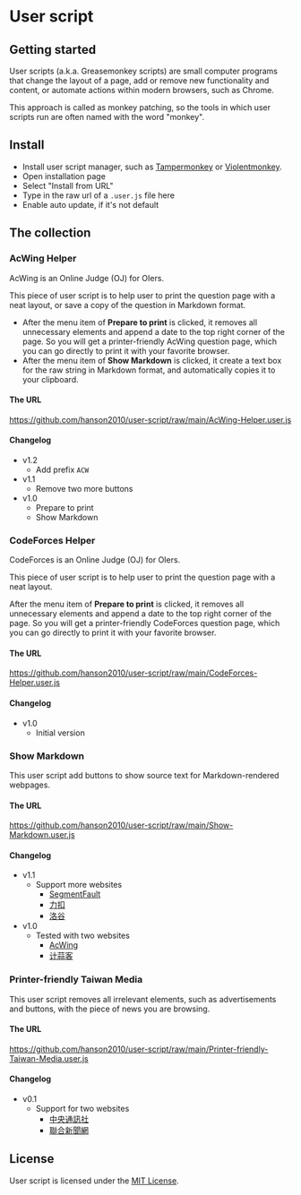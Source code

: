 # User script

## Getting started

User scripts (a.k.a. Greasemonkey scripts) are small computer programs that change the layout of a page, add or remove new functionality and content, or automate actions within modern browsers, such as Chrome.

This approach is called as monkey patching, so the tools in which user scripts run are often named with the word "monkey".

## Install

- Install user script manager, such as [Tampermonkey](https://chrome.google.com/webstore/detail/tampermonkey/dhdgffkkebhmkfjojejmpbldmpobfkfo?hl=en) or [Violentmonkey](https://chrome.google.com/webstore/detail/violentmonkey/jinjaccalgkegednnccohejagnlnfdag?hl=en).
- Open installation page
- Select "Install from URL"
- Type in the raw url of a `.user.js` file here
- Enable auto update, if it's not default

## The collection

### AcWing Helper

AcWing is an Online Judge (OJ) for OIers.

This piece of user script is to help user to print the question page with a neat layout, or save a copy of the question in Markdown format.

- After the menu item of **Prepare to print** is clicked, it removes all unnecessary elements and append a date to the top right corner of the page. So you will get a printer-friendly AcWing question page, which you can go directly to print it with your favorite browser.
- After the menu item of **Show Markdown** is clicked, it create a text box for the raw string in Markdown format, and automatically copies it to your clipboard.

#### The URL

https://github.com/hanson2010/user-script/raw/main/AcWing-Helper.user.js

#### Changelog

- v1.2
  - Add prefix `ACW`
- v1.1
  - Remove two more buttons  
- v1.0
  - Prepare to print
  - Show Markdown

### CodeForces Helper

CodeForces is an Online Judge (OJ) for OIers.

This piece of user script is to help user to print the question page with a neat layout.

After the menu item of **Prepare to print** is clicked, it removes all unnecessary elements and append a date to the top right corner of the page. So you will get a printer-friendly CodeForces question page, which you can go directly to print it with your favorite browser.

#### The URL

https://github.com/hanson2010/user-script/raw/main/CodeForces-Helper.user.js

#### Changelog

- v1.0
  - Initial version

### Show Markdown

This user script add buttons to show source text for Markdown-rendered webpages.

#### The URL

https://github.com/hanson2010/user-script/raw/main/Show-Markdown.user.js

#### Changelog

- v1.1
  - Support more websites
    - [SegmentFault](https://segmentfault.com/blogs)
    - [力扣](https://leetcode.cn/problemset/all/)
    - [洛谷](https://www.luogu.com.cn/problem/list)
- v1.0
  - Tested with two websites
    - [AcWing](https://www.acwing.com/problem/)
    - [计蒜客](https://nanti.jisuanke.com/oi)

### Printer-friendly Taiwan Media

This user script removes all irrelevant elements, such as advertisements and buttons, with the piece of news you are browsing.

#### The URL

https://github.com/hanson2010/user-script/raw/main/Printer-friendly-Taiwan-Media.user.js

#### Changelog

- v0.1
  - Support for two websites
    - [中央通訊社](https://www.cna.com.tw/)
    - [聯合新聞網](https://udn.com/news/index)

## License

User script is licensed under the [MIT License](http://opensource.org/licenses/MIT).
